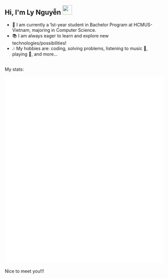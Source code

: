 ## Hi, I'm Ly Nguyễn <img width="30px" height="30px" src="https://raw.githubusercontent.com/iampavangandhi/iampavangandhi/master/gifs/Hi.gif" />

- 🌱 I am currently a 1st-year student in Bachelor Program at HCMUS-Vietnam, majoring in Computer Science.
- 📚 I am always eager to learn and explore new technologies/possibilities!
- 🎶 My hobbies are: coding, solving problems, listening to music 🤘, playing 🎹, and more...
<br>
My stats:
<p align="center">
<img src="https://github.com/sxweetlollipop2912/github-stats/blob/master/generated/overview.svg">
<img src="https://github.com/sxweetlollipop2912/github-stats/blob/master/generated/languages.svg">
</p>

Nice to meet you!!!
